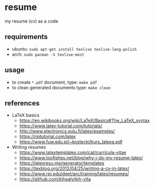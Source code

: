 # resume
my resume (cv) as a code

## requirements
- ubuntu: `sudo apt-get install texlive texlive-lang-polish`
- arch: `sudo pacman -S texlive-most`

## usage
- to create `*.pdf` document, type: `make pdf`
- to clean generated documents type: `make clean`

## references
- LaTeX basics
  - https://en.wikibooks.org/wiki/LaTeX/Basics#The_LaTeX_syntax
  - https://www.latex-tutorial.com/tutorials/
  - http://www.electronics.oulu.fi/latex/examples/
  - https://riptutorial.com/latex
  - https://www.fuw.edu.pl/~kostecki/kurs_latexa.pdf
- Writing resumes
  - https://www.latextemplates.com/cat/curricula-vitae
  - https://www.toofishes.net/blog/why-i-do-my-resume-latex/
  - https://latexresu.me/generator/templates
  - https://texblog.org/2012/04/25/writing-a-cv-in-latex/
  - https://www.rpi.edu/dept/arc/training/latex/resumes/
  - https://github.com/kjhealy/kjh-vita
